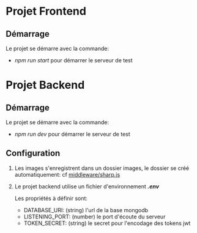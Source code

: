 # Projet Frontend

## Démarrage

Le projet se démarre avec la commande:
- *npm run start* pour démarrer le serveur de test

# Projet Backend

## Démarrage

Le projet se démarre avec la commande:
- *npm run dev* pour démarrer le serveur de test

## Configuration

1. Les images s'enregistrent dans un dossier images, le dossier se créé automatiquement: cf [middleware/sharp.js](https://github.com/NathCad/Mon-Vieux-Grimoire/blob/master/Backend/middlewares/sharp.js)

2. Le projet backend utilise un fichier d'environnement ***.env***

    Les propriétés à définir sont: 
    - DATABASE_URI: (string) l'url de la base mongodb
    - LISTENING_PORT: (number) le port d'écoute du serveur
    - TOKEN_SECRET: (string) le secret pour l'encodage des tokens jwt